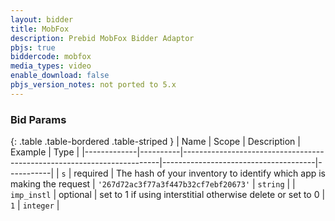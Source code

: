 ```yaml
---
layout: bidder
title: MobFox
description: Prebid MobFox Bidder Adaptor
pbjs: true
biddercode: mobfox
media_types: video
enable_download: false
pbjs_version_notes: not ported to 5.x
---
```


### Bid Params

{: .table .table-bordered .table-striped }
| Name        | Scope    | Description                                                            | Example                              | Type      |
|-------------|----------|------------------------------------------------------------------------|--------------------------------------|-----------|
| `s`         | required | The hash of your inventory to identify which app is making the request | `'267d72ac3f77a3f447b32cf7ebf20673'` | `string`  |
| `imp_instl` | optional | set to 1 if using interstitial otherwise delete or set to 0            | `1`                                  | `integer` |

